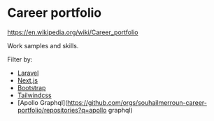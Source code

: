 # Career portfolio

https://en.wikipedia.org/wiki/Career_portfolio

Work samples and skills. 

Filter by:
- [Laravel](https://github.com/orgs/souhailmerroun-career-portfolio/repositories?q=laravel)
- [Next.js](https://github.com/orgs/souhailmerroun-career-portfolio/repositories?q=nextjs)
- [Bootstrap](https://github.com/orgs/souhailmerroun-career-portfolio/repositories?q=bootstrap)
- [Tailwindcss](https://github.com/orgs/souhailmerroun-career-portfolio/repositories?q=tailwindcss)
- [Apollo Graphql](https://github.com/orgs/souhailmerroun-career-portfolio/repositories?q=apollo graphql)
